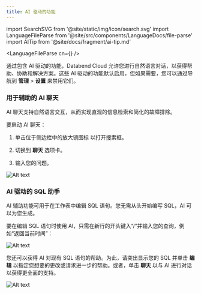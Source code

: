 ```yaml
---
title: AI 驱动的功能
---
```


import SearchSVG from '@site/static/img/icon/search.svg'
import LanguageFileParse from '@site/src/components/LanguageDocs/file-parse'
import AITip from '@site/docs/fragment/ai-tip.md'

<LanguageFileParse
cn={<AITip />}
/>

通过包含 AI 驱动的功能，Databend Cloud 允许您进行自然语言对话，以获得帮助、协助和解决方案。这些 AI 驱动的功能默认启用，但如果需要，您可以通过导航到 **管理** > **设置** 来禁用它们。

### 用于辅助的 AI 聊天

AI 聊天支持自然语言交互，从而实现直观的信息检索和简化的故障排除。

要启动 AI 聊天：

1. 单击位于侧边栏中的放大镜图标 <SearchSVG/> 以打开搜索框。

2. 切换到 **聊天** 选项卡。

3. 输入您的问题。

![Alt text](@site/static/img/documents/worksheet/ai-chat.gif)

### AI 驱动的 SQL 助手

AI 辅助功能可用于在工作表中编辑 SQL 语句。您无需从头开始编写 SQL，AI 可以为您生成。

要在编辑 SQL 语句时使用 AI，只需在新行的开头键入“/”并输入您的查询，例如“返回当前时间”：

![Alt text](@site/static/img/documents/worksheet/ai-worksheet-1.gif)

您还可以获得 AI 对现有 SQL 语句的帮助。为此，请突出显示您的 SQL 并单击 **编辑** 以指定您想要的更改或请求进一步的帮助。或者，单击 **聊天** 以与 AI 进行对话以获得更全面的支持。

![Alt text](@site/static/img/documents/worksheet/ai-worksheet-2.gif)